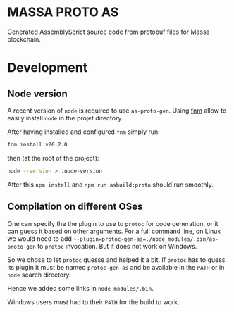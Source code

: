 # MASSA PROTO AS

Generated AssemblyScrict source code from protobuf files for Massa blockchain.

# Development
## Node version
A recent version of `node` is required to use `as-proto-gen`.
Using [fnm](https://github.com/Schniz/fnm) allow to easily install `node` in the projet directory.

After having installed and configured `fnm` simply run:
```bash
fnm install v20.2.0
```
then (at the root of the project):
```bash
node --version > .node-version
```
After this `npm install` and `npm run asbuild:proto` should run smoothly.

## Compilation on different OSes

One can specify the the plugin to use to `protoc` for code generation, or it can guess it based on other arguments.
For a full command line, on Linux we would need to add
`--plugin=protoc-gen-as=./node_modules/.bin/as-proto-gen` to `protoc` invocation.
But it does not work on Windows.

So we chose to let `protoc` guesse and helped it a bit.
If `protoc` has to guess its plugin it must be named `protoc-gen-as` and be available in the `PATH` or in `node` search directory.

Hence we added some links in `node_modules/.bin`.

Windows users *must* had to their `PATH` for the build to work.

